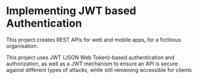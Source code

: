 # Implementing JWT based Authentication

This project creates REST APIs for web and mobile apps, for a fictitious organisation.

This project uses JWT (JSON Web Token)-based authentication and authorization,
as well as a JWT mechanism to ensure an API is secure against different types of attacks, while still remaining accessible for clients
